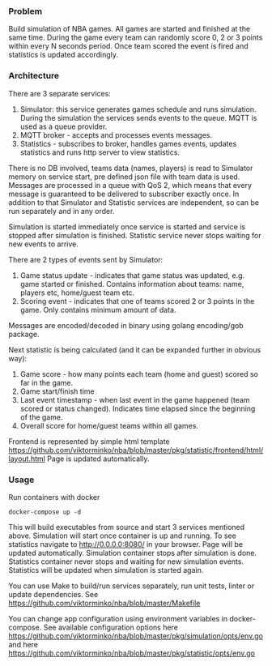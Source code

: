 ### Problem

Build simulation of NBA games. All games are started and finished at the same time. During the game every team 
can randomly score 0, 2 or 3 points within every N seconds period. Once team scored the event is fired and statistics is updated 
accordingly. 


### Architecture

There are 3 separate services: 
  1. Simulator: this service generates games schedule and runs simulation. During the simulation the services sends events to the 
  queue. MQTT is used as a queue provider. 
  2. MQTT broker - accepts and processes events messages. 
  3. Statistics - subscribes to broker, handles games events, updates statistics and runs http server to view statistics.
  
There is no DB involved, teams data (names, players) is read to Simulator memory on service start, pre defined json file with 
team data is used. Messages are processed in a queue with QoS 2, which means that every message is guaranteed to be delivered to 
subscriber exactly once. In addition to that Simulator and Statistic services are independent, so can be run separately and in any order. 

Simulation is started immediately once service is started and service is stopped after simulation is finished. Statistic service 
never stops waiting for new events to arrive. 

There are 2 types of events sent by Simulator: 

  1. Game status update - indicates that game status was updated, e.g. game started or finished. Contains information about teams: name, 
  players etc, home/guest team etc. 
  2. Scoring event - indicates that one of teams scored 2 or 3 points in the game. Only contains minimum amount of data. 
  
 Messages are encoded/decoded in binary using golang encoding/gob package.
  
Next statistic is being calculated (and it can be expanded further in obvious way): 

1. Game score - how many points each team (home and guest) scored so far in the game. 
2. Game start/finish time
3. Last event timestamp - when last event in the game happened (team scored or status changed). Indicates time elapsed since the 
beginning of the game. 
4. Overall score for home/guest teams within all games. 

Frontend is represented by simple html template https://github.com/viktorminko/nba/blob/master/pkg/statistic/frontend/html/layout.html 
Page is updated automatically. 

### Usage

Run containers with docker 

`
docker-compose up -d
`

This will build executables from source and start 3 services mentioned above. Simulation will start once container is up and running. 
To see statistics navigate to http://0.0.0.0:8080/ in your browser. Page will be updated automatically. 
Simulation container stops after simulation is done. Statistics container never stops and waiting for new simulation events. 
Statistics will be updated when simulation is started again. 

You can use Make to build/run services separately, run unit tests, linter or update dependencies. 
See https://github.com/viktorminko/nba/blob/master/Makefile

You can change app configuration using environment variables in docker-compose. 
See available configuration options here https://github.com/viktorminko/nba/blob/master/pkg/simulation/opts/env.go and here https://github.com/viktorminko/nba/blob/master/pkg/statistic/opts/env.go